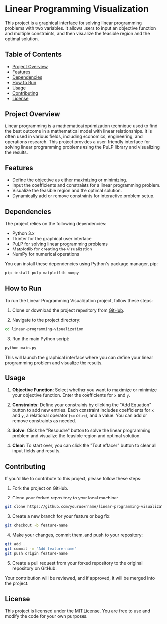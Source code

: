 # Linear Programming Visualization

This project is a graphical interface for solving linear programming problems with two variables. It allows users to input an objective function and multiple constraints, and then visualize the feasible region and the optimal solution.

## Table of Contents

- [Project Overview](#project-overview)
- [Features](#features)
- [Dependencies](#dependencies)
- [How to Run](#how-to-run)
- [Usage](#usage)
- [Contributing](#contributing)
- [License](#license)

## Project Overview

Linear programming is a mathematical optimization technique used to find the best outcome in a mathematical model with linear relationships. It is often used in various fields, including economics, engineering, and operations research. This project provides a user-friendly interface for solving linear programming problems using the PuLP library and visualizing the results.

## Features

- Define the objective as either maximizing or minimizing.
- Input the coefficients and constraints for a linear programming problem.
- Visualize the feasible region and the optimal solution.
- Dynamically add or remove constraints for interactive problem setup.

## Dependencies

The project relies on the following dependencies:

- Python 3.x
- Tkinter for the graphical user interface
- PuLP for solving linear programming problems
- Matplotlib for creating the visualization
- NumPy for numerical operations

You can install these dependencies using Python's package manager, pip:

```bash
pip install pulp matplotlib numpy
```

## How to Run

To run the Linear Programming Visualization project, follow these steps:

1. Clone or download the project repository from [GitHub](https://github.com/yourusername/linear-programming-visualization).

2. Navigate to the project directory:

```bash
cd linear-programming-visualization
```

3. Run the main Python script:

```bash
python main.py
```

This will launch the graphical interface where you can define your linear programming problem and visualize the results.

## Usage

1. **Objective Function**: Select whether you want to maximize or minimize your objective function. Enter the coefficients for `x` and `y`.

2. **Constraints**: Define your constraints by clicking the "Add Equation" button to add new entries. Each constraint includes coefficients for `x` and `y`, a relational operator (`<=` or `>=`), and a value. You can add or remove constraints as needed.

3. **Solve**: Click the "Resoudre" button to solve the linear programming problem and visualize the feasible region and optimal solution.

4. **Clear**: To start over, you can click the "Tout effacer" button to clear all input fields and results.

## Contributing

If you'd like to contribute to this project, please follow these steps:

1. Fork the project on GitHub.

2. Clone your forked repository to your local machine:

```bash
git clone https://github.com/yourusername/linear-programming-visualization.git
```

3. Create a new branch for your feature or bug fix:

```bash
git checkout -b feature-name
```

4. Make your changes, commit them, and push to your repository:

```bash
git add .
git commit -m "Add feature-name"
git push origin feature-name
```

5. Create a pull request from your forked repository to the original repository on GitHub.

Your contribution will be reviewed, and if approved, it will be merged into the project.

## License

This project is licensed under the [MIT License](LICENSE). You are free to use and modify the code for your own purposes.
